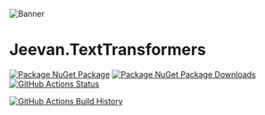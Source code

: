 ![Banner](Images/Banner.png)

# Jeevan.TextTransformers

[![Package NuGet Package](https://img.shields.io/nuget/v/TextTransformers.svg)](https://www.nuget.org/packages/TextTransformers/) [![Package NuGet Package Downloads](https://img.shields.io/nuget/dt/TextTransformers)](https://www.nuget.org/packages/TextTransformers) [![GitHub Actions Status](https://github.com/JeevanJames/TextTransformers/workflows/Build/badge.svg?branch=main)](https://github.com/JeevanJames/TextTransformers/actions)

[![GitHub Actions Build History](https://buildstats.info/github/chart/JeevanJames/TextTransformers?branch=main&includeBuildsFromPullRequest=false)](https://github.com/JeevanJames/TextTransformers/actions)
